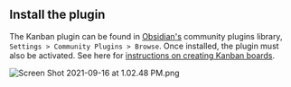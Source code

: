 ## Install the plugin

The Kanban plugin can be found in [Obsidian's](https://obsidian.md/) community plugins library, `Settings > Community Plugins > Browse`. Once installed, the plugin must also be activated. See here for [instructions on creating Kanban boards](Create%20a%20Kanban%20board.md).

<img alt="Screen Shot 2021-09-16 at 1.02.48 PM.png" srcset="/obsidian-kanban/Assets/Screen%20Shot%202021-09-16%20at%201.02.48%20PM.png 2x">
